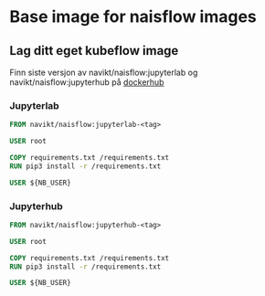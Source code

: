 # Base image for naisflow images

## Lag ditt eget kubeflow image

Finn siste versjon av navikt/naisflow:jupyterlab og navikt/naisflow:jupyterhub 
på [dockerhub](https://hub.docker.com/r/navikt/naisflow/tags)

### Jupyterlab
````dockerfile
FROM navikt/naisflow:jupyterlab-<tag>

USER root

COPY requirements.txt /requirements.txt
RUN pip3 install -r /requirements.txt

USER ${NB_USER}
````

### Jupyterhub
````dockerfile
FROM navikt/naisflow:jupyterhub-<tag>

USER root

COPY requirements.txt /requirements.txt
RUN pip3 install -r /requirements.txt

USER ${NB_USER}
````
